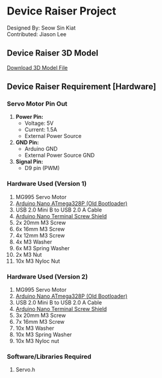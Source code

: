 # Device Raiser Project
Designed By: Seow Sin Kiat\
Contributed: Jiason Lee

## Device Raiser 3D Model
[Download 3D Model File](https://drive.seow-sinkiat.com/s/M9qDCDWJ34BwkBY)

## Device Raiser Requirement [Hardware]
### Servo Motor Pin Out
1) **Power Pin:**
   - Voltage: 5V
   - Current: 1.5A
   - External Power Source
2) **GND Pin:**
   - Arduino GND
   - External Power Source GND
3) **Signal Pin:**
   - D9 pin (PWM)

### Hardware Used (Version 1)
1) MG995 Servo Motor
2) [Arduino Nano ATmega328P (Old Bootloader)](https://store.arduino.cc/collections/nano-family/products/arduino-nano)
3) USB 2.0 Mini B to USB 2.0 A Cable
4) [Arduino Nano Terminal Screw Shield](https://shopee.sg/-NEW-SOLDERED-Nano-I-O-Pin-Expansion-Terminal-Adapter-Block-Screw-Shield-V1.0-for-Arduino-i.182888555.4400033247?sp_atk=31639def-fd97-4b0a-96e1-ff18d876abe0&xptdk=31639def-fd97-4b0a-96e1-ff18d876abe0)
5) 2x 20mm M3 Screw
6) 6x 16mm M3 Screw
7) 4x 12mm M3 Screw
8) 4x M3 Washer
9) 6x M3 Spring Washer
10) 2x M3 Nut
11) 10x M3 Nyloc Nut

### Hardware Used (Version 2)
1) MG995 Servo Motor
2) [Arduino Nano ATmega328P (Old Bootloader)](https://store.arduino.cc/collections/nano-family/products/arduino-nano)
3) USB 2.0 Mini B to USB 2.0 A Cable
4) [Arduino Nano Terminal Screw Shield](https://shopee.sg/-NEW-SOLDERED-Nano-I-O-Pin-Expansion-Terminal-Adapter-Block-Screw-Shield-V1.0-for-Arduino-i.182888555.4400033247?sp_atk=31639def-fd97-4b0a-96e1-ff18d876abe0&xptdk=31639def-fd97-4b0a-96e1-ff18d876abe0)
5) 3x 20mm M3 Screw
6) 7x 16mm M3 Screw
8) 10x M3 Washer
9) 10x M3 Spring Washer
11) 10x M3 Nyloc nut

### Software/Libraries Required
1) Servo.h